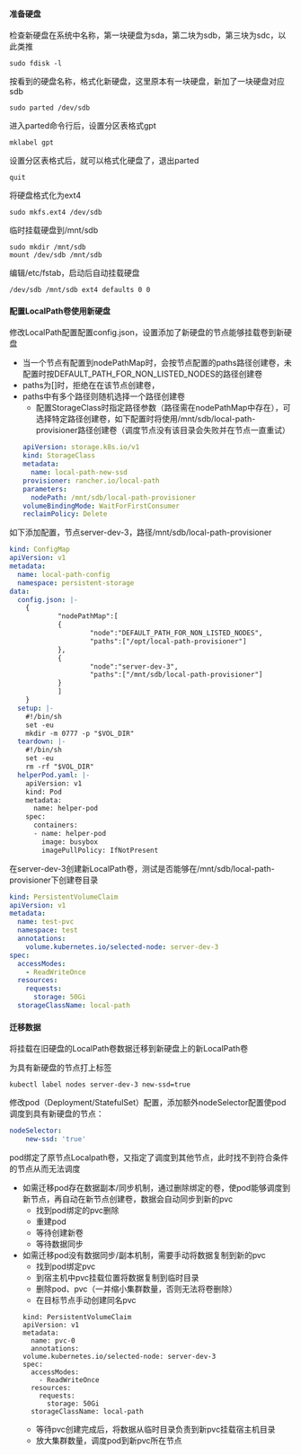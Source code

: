 
#### 准备硬盘

检查新硬盘在系统中名称，第一块硬盘为sda，第二块为sdb，第三块为sdc，以此类推
```shell
sudo fdisk -l
```
按看到的硬盘名称，格式化新硬盘，这里原本有一块硬盘，新加了一块硬盘对应sdb
```shell
sudo parted /dev/sdb
```
进入parted命令行后，设置分区表格式gpt
```shell
mklabel gpt
```
设置分区表格式后，就可以格式化硬盘了，退出parted
```shell
quit
```
将硬盘格式化为ext4
```shell
sudo mkfs.ext4 /dev/sdb
```
临时挂载硬盘到/mnt/sdb
```shell
sudo mkdir /mnt/sdb
mount /dev/sdb /mnt/sdb
```
编辑/etc/fstab，启动后自动挂载硬盘
```
/dev/sdb /mnt/sdb ext4 defaults 0 0
```

#### 配置LocalPath卷使用新硬盘

修改LocalPath配置配置config.json，设置添加了新硬盘的节点能够挂载卷到新硬盘
- 当一个节点有配置到nodePathMap时，会按节点配置的paths路径创建卷，未配置时按DEFAULT_PATH_FOR_NON_LISTED_NODES的路径创建卷
- paths为[]时，拒绝在在该节点创建卷，
- paths中有多个路径则随机选择一个路径创建卷
    - 配置StorageClass时指定路径参数（路径需在nodePathMap中存在），可选择特定路径创建卷，如下配置时将使用/mnt/sdb/local-path-provisioner路径创建卷（调度节点没有该目录会失败并在节点一直重试）
    ```yaml
    apiVersion: storage.k8s.io/v1
    kind: StorageClass
    metadata:
      name: local-path-new-ssd
    provisioner: rancher.io/local-path
    parameters:
      nodePath: /mnt/sdb/local-path-provisioner
    volumeBindingMode: WaitForFirstConsumer
    reclaimPolicy: Delete
    ```
如下添加配置，节点server-dev-3，路径/mnt/sdb/local-path-provisioner
```yaml
kind: ConfigMap
apiVersion: v1
metadata:
  name: local-path-config
  namespace: persistent-storage
data:
  config.json: |-
    {
            "nodePathMap":[
            {
                    "node":"DEFAULT_PATH_FOR_NON_LISTED_NODES",
                    "paths":["/opt/local-path-provisioner"]
            },
            {
                    "node":"server-dev-3",
                    "paths":["/mnt/sdb/local-path-provisioner"]
            }
            ]
    }
  setup: |-
    #!/bin/sh
    set -eu
    mkdir -m 0777 -p "$VOL_DIR"
  teardown: |-
    #!/bin/sh
    set -eu
    rm -rf "$VOL_DIR"
  helperPod.yaml: |-
    apiVersion: v1
    kind: Pod
    metadata:
      name: helper-pod
    spec:
      containers:
      - name: helper-pod
        image: busybox
        imagePullPolicy: IfNotPresent
```

在server-dev-3创建新LocalPath卷，测试是否能够在/mnt/sdb/local-path-provisioner下创建卷目录
```yaml
kind: PersistentVolumeClaim
apiVersion: v1
metadata:
  name: test-pvc
  namespace: test
  annotations:
    volume.kubernetes.io/selected-node: server-dev-3
spec:
  accessModes:
    - ReadWriteOnce
  resources:
    requests:
      storage: 50Gi
  storageClassName: local-path
```

#### 迁移数据

将挂载在旧硬盘的LocalPath卷数据迁移到新硬盘上的新LocalPath卷

为具有新硬盘的节点打上标签

```shell
kubectl label nodes server-dev-3 new-ssd=true
```
修改pod（Deployment/StatefulSet）配置，添加额外nodeSelector配置使pod调度到具有新硬盘的节点：

```yaml
nodeSelector:
    new-ssd: 'true'
```
pod绑定了原节点Localpath卷，又指定了调度到其他节点，此时找不到符合条件的节点从而无法调度
- 如需迁移pod存在数据副本/同步机制，通过删除绑定的卷，使pod能够调度到新节点，再自动在新节点创建卷，数据会自动同步到新的pvc
    - 找到pod绑定的pvc删除
    - 重建pod
    - 等待创建新卷
    - 等待数据同步
- 如需迁移pod没有数据同步/副本机制，需要手动将数据复制到新的pvc
    - 找到pod绑定pvc
    - 到宿主机中pvc挂载位置将数据复制到临时目录
    - 删除pod、pvc（一并缩小集群数量，否则无法将卷删除）
    - 在目标节点手动创建同名pvc
    ```
    kind: PersistentVolumeClaim
    apiVersion: v1
    metadata:
      name: pvc-0
      annotations:
    volume.kubernetes.io/selected-node: server-dev-3
    spec:
      accessModes:
        - ReadWriteOnce
      resources:
        requests:
          storage: 50Gi
      storageClassName: local-path
    ```
    - 等待pvc创建完成后，将数据从临时目录负责到新pvc挂载宿主机目录
    - 放大集群数量，调度pod到新pvc所在节点






